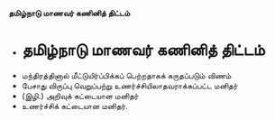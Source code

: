 **தமிழ்நாடு மாணவர் கணினித் திட்டம்**
- # தமிழ்நாடு மாணவர் கணினித் திட்டம்
- மந்திரத்தினால் மீட்டுயிர்ப்பிக்கப் பெற்றதாகக் கருதப்படும் விணம்
- பேசாது விருப்பு வெறுப்பற்று உணர்ச்சியிலாதவராக்கப்பட்ட மனிதர்
- (இழி.) அறிவுக் கட்டையான மனிதர்
- உணர்ச்சிக் கட்டையான மனிதர்.


